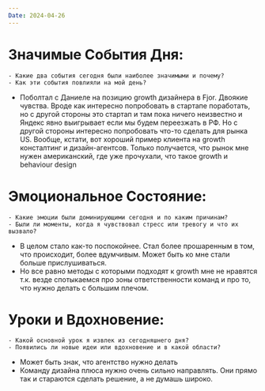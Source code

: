 ```yaml
---
Date: 2024-04-26
---
```



# **Значимые События Дня:**
```
- Какие два события сегодня были наиболее значимыми и почему?
- Как эти события повлияли на мой день?
```
- Поболтал с Даниеле на позицию growth дизайнера в Fjor. Двоякие чувства. Вроде как интересно попробовать в стартапе поработать, но с другой стороны это стартап и там пока ничего неизвестно и Яндекс явно выигрывает если мы будем переезжать в РФ. Но с другой стороны интересно попробовать что-то сделать для рынка US. Вообще, кстати, вот хороший пример клиента на growth консталтинг и дизайн-агентсов. Только получается, что рынок мне нужен американский, где уже прочухали, что такое growth и behaviour design 

#  **Эмоциональное Состояние:**
```
- Какие эмоции были доминирующими сегодня и по каким причинам?
- Были ли моменты, когда я чувствовал стресс или тревогу и что их вызвало?
```
- В целом стало как-то поспокойнее. Стал более прошаренным в том, что происходит, более вдумчивым. Может быть ко мне стали больше прислушиваться. 
- Но все равно методы с которыми подходят к growth мне не нравятся т.к. везде спотыкаемся про зоны ответственности команд и про то, что нужно делать с большим плечом. 

# Уроки и Вдохновение:
```
- Какой основной урок я извлек из сегодняшнего дня?
- Появились ли новые идеи или вдохновение и в какой области?
```

- Может быть знак, что агентство нужно делать
- Команду дизайна плюса нужно очень сильно направлять. Они прямо так и стараются сделать решение, а не думашь широко. 